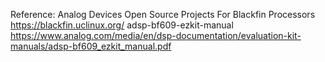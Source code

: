 Reference:
Analog Devices Open Source Projects For Blackfin Processors
https://blackfin.uclinux.org/
adsp-bf609-ezkit-manual
https://www.analog.com/media/en/dsp-documentation/evaluation-kit-manuals/adsp-bf609_ezkit_manual.pdf
